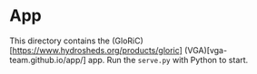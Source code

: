 # App

This directory contains the (GloRiC)[https://www.hydrosheds.org/products/gloric] (VGA)[vga-team.github.io/app/] app. Run the `serve.py` with Python to start.
